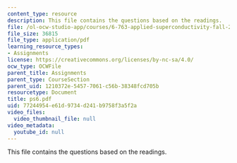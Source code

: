 ```yaml
---
content_type: resource
description: This file contains the questions based on the readings.
file: /ol-ocw-studio-app/courses/6-763-applied-superconductivity-fall-2005/77244954e61d9734d241b9758f3a5f2a_ps6.pdf
file_size: 36815
file_type: application/pdf
learning_resource_types:
- Assignments
license: https://creativecommons.org/licenses/by-nc-sa/4.0/
ocw_type: OCWFile
parent_title: Assignments
parent_type: CourseSection
parent_uid: 1210372e-5457-7061-c56b-38348fcd705b
resourcetype: Document
title: ps6.pdf
uid: 77244954-e61d-9734-d241-b9758f3a5f2a
video_files:
  video_thumbnail_file: null
video_metadata:
  youtube_id: null
---
```

This file contains the questions based on the readings.